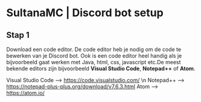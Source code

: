 # SultanaMC | Discord bot setup

## Stap 1 
Download een code editor. De code editor heb je nodig om de code te bewerken van je Discord bot. Ook is een code editor heel handig als je bijvoorbeeld gaat werken met Java, html, css, javascript etc.De meest bekende editors zijn bijvoorbeeld **Visual Studio Code**, **Notepad++** of **Atom**.

Visual Studio Code --> https://code.visualstudio.com/ \n
Notepad++ --> https://notepad-plus-plus.org/download/v7.6.3.html
Atom --> https://atom.io/
